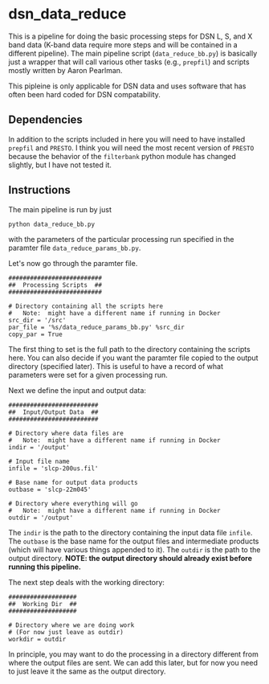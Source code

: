 # dsn_data_reduce

This is a pipeline for doing the basic processing steps for 
DSN L, S, and X band data (K-band data require more steps and 
will be contained in a different pipeline).  The main pipeline 
script (`data_reduce_bb.py`) is basically just a wrapper that 
will call various other tasks (e.g., `prepfil`) and scripts 
mostly written by Aaron Pearlman.  

This pipleine is only applicable for DSN data and uses software 
that has often been hard coded for DSN compatability.  

## Dependencies 

In addition to the scripts included in here you will need to 
have installed `prepfil` and `PRESTO`.  I think you will need 
the most recent version of `PRESTO` because the behavior of 
the `filterbank` python module has changed slightly, but I 
have not tested it.

## Instructions 

The main pipeline is run by just 

    python data_reduce_bb.py

with the parameters of the particular processing run specified 
in the paramter file `data_reduce_params_bb.py`.

Let's now go through the paramter file.  

    ##########################
    ##  Processing Scripts  ##
    ##########################
    
    # Directory containing all the scripts here
    #   Note:  might have a different name if running in Docker
    src_dir = '/src'
    par_file = '%s/data_reduce_params_bb.py' %src_dir
    copy_par = True

The first thing to set is the full path to the directory 
containing the scripts here.  You can also decide if you 
want the paramter file copied to the output directory 
(specified later).  This is useful to have a record of 
what parameters were set for a given processing run.

Next we define the input and output data:

    #########################
    ##  Input/Output Data  ##
    #########################
    
    # Directory where data files are
    #   Note:  might have a different name if running in Docker
    indir = '/output'
    
    # Input file name
    infile = 'slcp-200us.fil'
    
    # Base name for output data products
    outbase = 'slcp-22m045'
    
    # Directory where everything will go
    #   Note:  might have a different name if running in Docker
    outdir = '/output'

The `indir` is the path to the directory containing the input 
data file `infile`.  The `outbase` is the base name for the 
output files and intermediate products (which will have various 
things appended to it).  The `outdir` is the path to the 
output directory.  **NOTE: the output directory should already 
exist before running this pipeline.**

The next step deals with the working directory:

    ###################
    ##  Working Dir  ##
    ###################
    
    # Directory where we are doing work
    # (For now just leave as outdir)
    workdir = outdir

In principle, you may want to do the processing in a 
directory different from where the output files are sent.
We can add this later, but for now you need to just leave it 
the same as the output directory.



